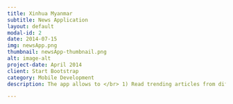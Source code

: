 ```yaml
---
title: Xinhua Myanmar
subtitle: News Application
layout: default
modal-id: 2
date: 2014-07-15
img: newsApp.png
thumbnail: newsApp-thumbnail.png
alt: image-alt
project-date: April 2014
client: Start Bootstrap
category: Mobile Development
description: The app allows to </br> 1) Read trending articles from different parts of the world </br> 2) Watch video coverage of the latest news </br> 3) Bookmark the favorite news.

---
```

